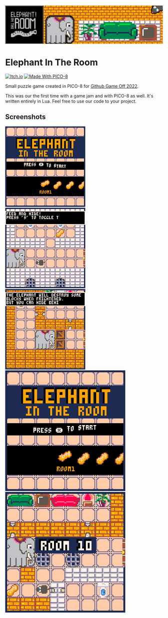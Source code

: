 ![banner](./assets/banner-github.png)
# Elephant In The Room
[![Itch.io](https://img.shields.io/badge/Itch-%23FF0B34.svg?style=for-the-badge&logo=Itch.io&logoColor=white)](https://zahkros.itch.io/elephant-in-the-room)
[![Made With PICO-8](https://img.shields.io/badge/Made%20With-PICO--8-ff004d.svg?style=for-the-badge&logo=data%3Aimage%2Fpng%3Bbase64%2CiVBORw0KGgoAAAANSUhEUgAAABQAAAAUCAYAAACNiR0NAAAAlUlEQVQ4jWP8v5gBFTxOR%2BVXPfuPwp8SxIjCt%2BBG4TIxUBkMfgNZGIyi0IRmoobZxxeo0rcPocp%2FEEEJ08HvZaobyPj%2FjTpqmLAeJM2EtgMo3MHvZeqnw9X%2FXVHSUdhnP5Qw%2Fc%2B7CUVDS%2BsWFH6QpuyIT4cMT8xQBJI%2B1aHwj1%2F3RgnTVJbrKGH29egxFPWD38tUNxAAun4liexlTtMAAAAASUVORK5CYII%3D)](https://www.lexaloffle.com/pico-8.php)

Small puzzle game created in PICO-8 for [Github Game Off 2022](https://itch.io/jam/game-off-2022). 

This was our the first time with a game jam and with PICO-8 as well. It's written entirely in Lua. Feel free to use our code to your project.

## Screenshots
![Alt text](./assets/elephant_0.gif)
![Alt text](./assets/elephant_1.gif)
![Alt text](./assets/elephant_2.gif)
![Alt text](./assets/screenshot(4).png)
![Alt text](./assets/screenshot(1).png)

